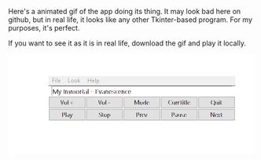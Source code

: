 Here's a animated gif of the app doing its thing.
It may look bad here on github, but in real life, it looks like any other Tkinter-based program.  For my purposes, it's perfect.

If you want to see it as it is in real life, download the gif and play it locally.

![mmc4w.exe as I see it.](./mmc4w_working.gif)
